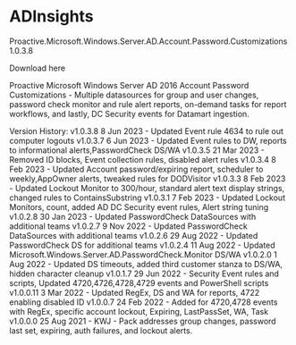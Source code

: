 # ADInsights
Proactive.Microsoft.Windows.Server.AD.Account.Password.Customizations 1.0.3.8

Download here

Proactive Microsoft Windows Server AD 2016 Account Password Customizations - Multiple datasources for group and user changes, password check monitor and rule alert reports, on-demand tasks for report workflows, and lastly, DC Security events for Datamart ingestion.

Version History:
v1.0.3.8   8 Jun 2023 - Updated Event rule 4634 to rule out computer logouts
v1.0.3.7   6 Jun 2023 - Updated Event rules to DW, reports to informational alerts,PasswordCheck DS/WA
v1.0.3.5  21 Mar 2023 - Removed ID blocks, Event collection rules, disabled alert rules
v1.0.3.4   8 Feb 2023 - Updated Account password/expiring report, scheduler to weekly,AppOwner alerts, tweaked rules for DODVisitor
v1.0.3.3   8 Feb 2023 - Updated Lockout Monitor to 300/hour, standard alert text display strings, changed rules to ContainsSubstring
v1.0.3.1   7 Feb 2023 - Updated Lockout Monitors, count, added AD DC Security event rules, Alert string tuning
v1.0.2.8  30 Jan 2023 - Updated PasswordCheck DataSources with additional teams
v1.0.2.7   9 Nov 2022 - Updated PasswordCheck DataSources with additional teams
v1.0.2.6  29 Aug 2022 - Updated PasswordCheck DS for additional teams
v1.0.2.4  11 Aug 2022 - Updated Microsoft.Windows.Server.AD.PasswordCheck.Monitor DS/WA
v1.0.2.0   1 Aug 2022 - Updated DS timeouts, added third customer stanza to DS/WA, hidden character cleanup
v1.0.1.7  29 Jun 2022 - Security Event rules and scripts, Updated 4720,4726,4728,4729 events and PowerShell scripts
v1.0.0.11  3 Mar 2022 - Updated RegEx, DS and WA for reports, 4722 enabling disabled ID
v1.0.0.7  24 Feb 2022 - Added for 4720,4728 events with RegEx, specific account lockout, Expiring, LastPassSet, WA, Task
v1.0.0.0  25 Aug 2021 - KWJ - Pack addresses group changes, password last set, expiring, auth failures, and lockout alerts.
